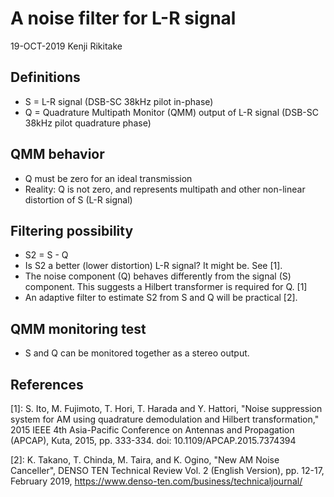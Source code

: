 # A noise filter for L-R signal

19-OCT-2019 Kenji Rikitake

## Definitions

* S = L-R signal (DSB-SC 38kHz pilot in-phase)
* Q = Quadrature Multipath Monitor (QMM) output of L-R signal (DSB-SC 38kHz pilot quadrature phase)

## QMM behavior

* Q must be zero for an ideal transmission
* Reality: Q is not zero, and represents multipath and other non-linear distortion of S (L-R signal)

## Filtering possibility

* S2 = S - Q
* Is S2 a better (lower distortion) L-R signal? It might be. See [1].
* The noise component (Q) behaves differently from the signal (S) component. This suggests a Hilbert transformer is required for Q. [1]
* An adaptive filter to estimate S2 from S and Q will be practical [2].


## QMM monitoring test

* S and Q can be monitored together as a stereo output.

## References

[1]: S. Ito, M. Fujimoto, T. Hori, T. Harada and Y. Hattori, "Noise suppression system for AM using quadrature demodulation and Hilbert transformation," 2015 IEEE 4th Asia-Pacific Conference on Antennas and Propagation (APCAP), Kuta, 2015, pp. 333-334.  doi: 10.1109/APCAP.2015.7374394

[2]: K. Takano, T. Chinda, M. Taira, and K. Ogino, "New AM Noise Canceller", DENSO TEN Technical Review Vol. 2 (English Version), pp. 12-17, February 2019, https://www.denso-ten.com/business/technicaljournal/ 

